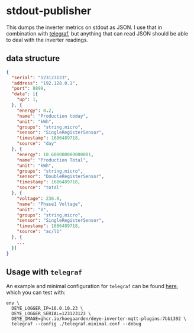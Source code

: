 # stdout-publisher

This dumps the inverter metrics on stdout as JSON.
I use that in combination with [telegraf], but anything that can read JSON should be able to deal with the inverter readings.

[telegraf]: https://github.com/influxdata/telegraf

## data structure

```json
{
  "serial": "123123123",
  "address": "192.128.0.1",
  "port": 8899,
  "data": [{
    "up": 1,
  }, {
    "energy": 0.2,
    "name": "Production today",
    "unit": "kWh",
    "groups": "string,micro",
    "sensor": "SingleRegisterSensor",
    "timestamp": 1686489718,
    "source": "day"
  }, {
    "energy": 10.600000000000001,
    "name": "Production Total",
    "unit": "kWh",
    "groups": "string,micro",
    "sensor": "DoubleRegisterSensor",
    "timestamp": 1686489718,
    "source": "total"
  }, {
    "voltage": 236.0,
    "name": "Phase1 Voltage",
    "unit": "V",
    "groups": "string,micro",
    "sensor": "SingleRegisterSensor",
    "timestamp": 1686489718,
    "source": "ac/l1"
  }, {
    ...
  }]
}
```

## Usage with `telegraf`

An example and minimal configuration for `telegraf` can be found [here](./telegraf.minimal.conf), which you can test with:
```terminal
env \
  DEYE_LOGGER_IP=10.0.10.23 \
  DEYE_LOGGER_SERIAL=123123123 \
  DEYE_IMAGE=ghcr.io/hoegaarden/deye-inverter-mqtt-plugins:7bb1392 \
  telegraf --config ./telegraf.minimal.conf --debug
```
